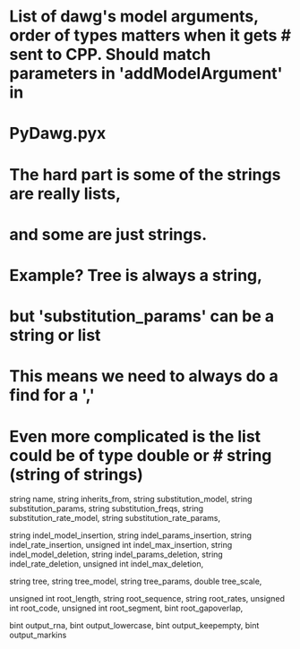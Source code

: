 # List of dawg's model arguments, order of types matters when it gets # sent to CPP. Should match parameters in 'addModelArgument' in
# PyDawg.pyx
# The hard part is some of the strings are really lists,
# and some are just strings.
# Example? Tree is always a string,
# but 'substitution_params' can be a string or list
# This means we need to always do a find for a ','
# Even more complicated is the list could be of type double or # string (string of strings)

string name,
string inherits_from,
string substitution_model,
string substitution_params,
string substitution_freqs,
string substitution_rate_model,
string substitution_rate_params,

string indel_model_insertion,
string indel_params_insertion,
string indel_rate_insertion,
unsigned int indel_max_insertion,
string indel_model_deletion,
string indel_params_deletion,
string indel_rate_deletion,
unsigned int indel_max_deletion,

string tree,
string tree_model,
string tree_params,
double tree_scale,

unsigned int root_length,
string root_sequence,
string root_rates,
unsigned int root_code,
unsigned int root_segment,
bint root_gapoverlap,

bint output_rna,
bint output_lowercase,
bint output_keepempty,
bint output_markins
